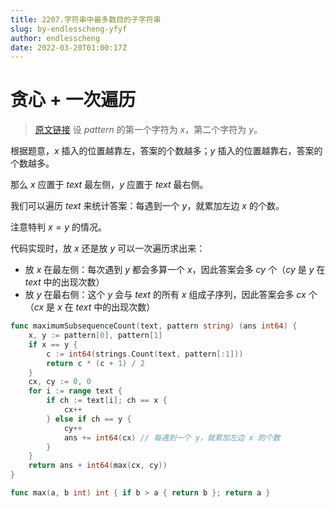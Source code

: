 ```yaml
---
title: 2207.字符串中最多数目的子字符串
slug: by-endlesscheng-yfyf
author: endlesscheng
date: 2022-03-20T01:00:17Z
---
```

# 贪心 + 一次遍历
 
> [原文链接](https://leetcode.cn/problems/maximize-number-of-subsequences-in-a-string/solution/by-endlesscheng-yfyf)
设 $\textit{pattern}$ 的第一个字符为 $x$，第二个字符为 $y$。

根据题意，$x$ 插入的位置越靠左，答案的个数越多；$y$ 插入的位置越靠右，答案的个数越多。

那么 $x$ 应置于 $\textit{text}$ 最左侧，$y$ 应置于 $\textit{text}$ 最右侧。

我们可以遍历 $\textit{text}$ 来统计答案：每遇到一个 $y$，就累加左边 $x$ 的个数。

注意特判 $x=y$ 的情况。

代码实现时，放 $x$ 还是放 $y$ 可以一次遍历求出来：

- 放 $x$ 在最左侧：每次遇到 $y$ 都会多算一个 $x$，因此答案会多 $cy$ 个（$cy$ 是 $y$ 在 $\textit{text}$ 中的出现次数）
- 放 $y$ 在最右侧：这个 $y$ 会与 $\textit{text}$ 的所有 $x$ 组成子序列，因此答案会多 $cx$ 个（$cx$ 是 $x$ 在 $\textit{text}$ 中的出现次数）

```go
func maximumSubsequenceCount(text, pattern string) (ans int64) {
	x, y := pattern[0], pattern[1]
	if x == y {
		c := int64(strings.Count(text, pattern[:1]))
		return c * (c + 1) / 2
	}
	cx, cy := 0, 0
	for i := range text {
		if ch := text[i]; ch == x {
			cx++
		} else if ch == y {
			cy++
			ans += int64(cx) // 每遇到一个 y，就累加左边 x 的个数
		}
	}
	return ans + int64(max(cx, cy))
}

func max(a, b int) int { if b > a { return b }; return a }
```
